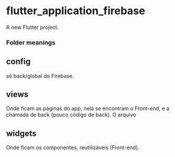# flutter_application_firebase

A new Flutter project.

### Folder meanings

## config
só back/global do Firebase.

## views 
Onde ficam as páginas do app, nela se encontram o Front-end, e a chamada de back (pouco código de back). O arquivo 

## widgets
Onde ficam os componentes, reutilizáveis (Front-end).